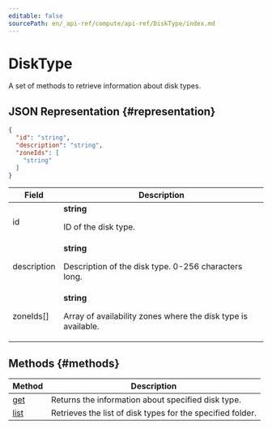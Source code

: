 ```yaml
---
editable: false
sourcePath: en/_api-ref/compute/api-ref/DiskType/index.md
---
```



# DiskType
A set of methods to retrieve information about disk types.
## JSON Representation {#representation}
```json 
{
  "id": "string",
  "description": "string",
  "zoneIds": [
    "string"
  ]
}
```
 
Field | Description
--- | ---
id | **string**<br><p>ID of the disk type.</p> 
description | **string**<br><p>Description of the disk type. 0-256 characters long.</p> 
zoneIds[] | **string**<br><p>Array of availability zones where the disk type is available.</p> 

## Methods {#methods}
Method | Description
--- | ---
[get](get.md) | Returns the information about specified disk type.
[list](list.md) | Retrieves the list of disk types for the specified folder.